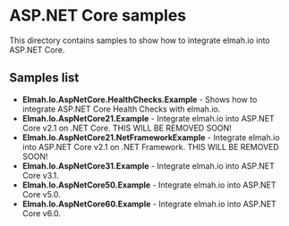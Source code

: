 # ASP.NET Core samples

This directory contains samples to show how to integrate elmah.io into ASP.NET Core.

## Samples list

* **Elmah.Io.AspNetCore.HealthChecks.Example** - Shows how to integrate ASP.NET Core Health Checks with elmah.io.
* **Elmah.Io.AspNetCore21.Example** - Integrate elmah.io into ASP.NET Core v2.1 on .NET Core. THIS WILL BE REMOVED SOON!
* **Elmah.Io.AspNetCore21.NetFrameworkExample** - Integrate elmah.io into ASP.NET Core v2.1 on .NET Framework. THIS WILL BE REMOVED SOON!
* **Elmah.Io.AspNetCore31.Example** - Integrate elmah.io into ASP.NET Core v3.1.
* **Elmah.Io.AspNetCore50.Example** - Integrate elmah.io into ASP.NET Core v5.0.
* **Elmah.Io.AspNetCore60.Example** - Integrate elmah.io into ASP.NET Core v6.0.